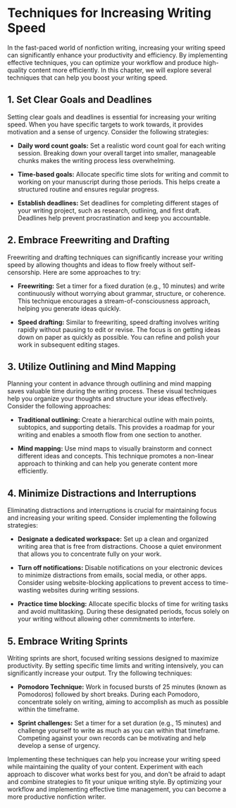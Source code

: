 Techniques for Increasing Writing Speed
==================================================

In the fast-paced world of nonfiction writing, increasing your writing speed can significantly enhance your productivity and efficiency. By implementing effective techniques, you can optimize your workflow and produce high-quality content more efficiently. In this chapter, we will explore several techniques that can help you boost your writing speed.

**1. Set Clear Goals and Deadlines**
------------------------------------

Setting clear goals and deadlines is essential for increasing your writing speed. When you have specific targets to work towards, it provides motivation and a sense of urgency. Consider the following strategies:

* **Daily word count goals:** Set a realistic word count goal for each writing session. Breaking down your overall target into smaller, manageable chunks makes the writing process less overwhelming.

* **Time-based goals:** Allocate specific time slots for writing and commit to working on your manuscript during those periods. This helps create a structured routine and ensures regular progress.

* **Establish deadlines:** Set deadlines for completing different stages of your writing project, such as research, outlining, and first draft. Deadlines help prevent procrastination and keep you accountable.

**2. Embrace Freewriting and Drafting**
---------------------------------------

Freewriting and drafting techniques can significantly increase your writing speed by allowing thoughts and ideas to flow freely without self-censorship. Here are some approaches to try:

* **Freewriting:** Set a timer for a fixed duration (e.g., 10 minutes) and write continuously without worrying about grammar, structure, or coherence. This technique encourages a stream-of-consciousness approach, helping you generate ideas quickly.

* **Speed drafting:** Similar to freewriting, speed drafting involves writing rapidly without pausing to edit or revise. The focus is on getting ideas down on paper as quickly as possible. You can refine and polish your work in subsequent editing stages.

**3. Utilize Outlining and Mind Mapping**
-----------------------------------------

Planning your content in advance through outlining and mind mapping saves valuable time during the writing process. These visual techniques help you organize your thoughts and structure your ideas effectively. Consider the following approaches:

* **Traditional outlining:** Create a hierarchical outline with main points, subtopics, and supporting details. This provides a roadmap for your writing and enables a smooth flow from one section to another.

* **Mind mapping:** Use mind maps to visually brainstorm and connect different ideas and concepts. This technique promotes a non-linear approach to thinking and can help you generate content more efficiently.

**4. Minimize Distractions and Interruptions**
----------------------------------------------

Eliminating distractions and interruptions is crucial for maintaining focus and increasing your writing speed. Consider implementing the following strategies:

* **Designate a dedicated workspace:** Set up a clean and organized writing area that is free from distractions. Choose a quiet environment that allows you to concentrate fully on your work.

* **Turn off notifications:** Disable notifications on your electronic devices to minimize distractions from emails, social media, or other apps. Consider using website-blocking applications to prevent access to time-wasting websites during writing sessions.

* **Practice time blocking:** Allocate specific blocks of time for writing tasks and avoid multitasking. During these designated periods, focus solely on your writing without allowing other commitments to interfere.

**5. Embrace Writing Sprints**
------------------------------

Writing sprints are short, focused writing sessions designed to maximize productivity. By setting specific time limits and writing intensively, you can significantly increase your output. Try the following techniques:

* **Pomodoro Technique:** Work in focused bursts of 25 minutes (known as Pomodoros) followed by short breaks. During each Pomodoro, concentrate solely on writing, aiming to accomplish as much as possible within the timeframe.

* **Sprint challenges:** Set a timer for a set duration (e.g., 15 minutes) and challenge yourself to write as much as you can within that timeframe. Competing against your own records can be motivating and help develop a sense of urgency.

Implementing these techniques can help you increase your writing speed while maintaining the quality of your content. Experiment with each approach to discover what works best for you, and don't be afraid to adapt and combine strategies to fit your unique writing style. By optimizing your workflow and implementing effective time management, you can become a more productive nonfiction writer.
